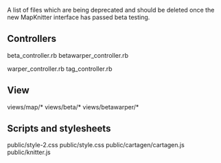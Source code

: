 A list of files which are being deprecated and should be deleted once the new MapKnitter interface has passed beta testing.

Controllers
-----------
beta_controller.rb
betawarper_controller.rb

warper_controller.rb
tag_controller.rb

View
-----------
views/map/*
views/beta/*
views/betawarper/*

Scripts and stylesheets
-----------
public/style-2.css
public/style.css
public/cartagen/cartagen.js
public/knitter.js